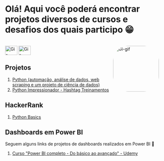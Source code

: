 # Olá! Aqui você poderá encontrar projetos diversos de cursos e desafios dos quais participo 😁

<div style="display: inline_block"><br>
  <img align="center" alt="Gi-Python" height="30" width="40" src="https://cdn.jsdelivr.net/gh/devicons/devicon/icons/python/python-original.svg">
  <img align="center" alt="Gi-Jupyter" height="30" width="40" src="https://cdn.jsdelivr.net/gh/devicons/devicon/icons/jupyter/jupyter-original-wordmark.svg">
  <img align="right" alt="Gi-gif" height="150" style="border-radius:50px;"  src="https://media.giphy.com/media/MT5UUV1d4CXE2A37Dg/giphy.gif">
</div>

## Projetos
1) [Python (automação, análise de dados, web scraping e um projeto de ciência de dados)](https://github.com/gifiorese/Projetos-Python/tree/main/Intensiv%C3%A3o%20de%20Python%20-%20Hashtag%20Treinamentos)
2) [Python Impressionador - Hashtag Treinamentos](https://github.com/gifiorese/Projetos-Python/tree/main/Python%20Impressionador)

## HackerRank
1) [Python Basics](https://github.com/gifiorese/Projetos-Python/blob/main/HackerRank%20Python%20Basic.md)

## Dashboards em Power BI
Seguem alguns links de projetos de dashboards realizados em Power BI 🌱

1) [Curso "Power BI completo - Do básico ao avançado" - Udemy](https://app.powerbi.com/groups/me/reports/44a30bfa-4cb4-4d99-9cce-38074ec54036?ctid=b7754ec2-6574-4ff6-af0e-061a21dcd87a&pbi_source=linkShare&bookmarkGuid=659172f5-5315-4037-a2bd-cca837c6eedf)
